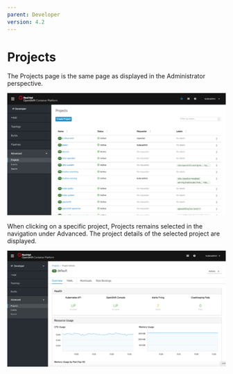 ```yaml
---
parent: Developer
version: 4.2
---
```


# Projects
The Projects page is the same page as displayed in the Administrator perspective.

![Add projects page](img/image1.png)

When clicking on a specific project, Projects remains selected in the navigation under Advanced. The project details of the selected project are displayed.

![Add project details](img/image2.png)

